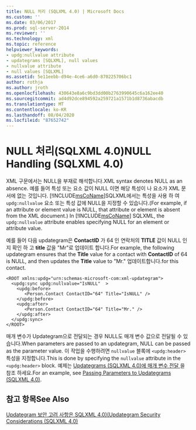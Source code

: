 ```yaml
---
title: NULL 처리 (SQLXML 4.0) | Microsoft Docs
ms.custom: ''
ms.date: 03/06/2017
ms.prod: sql-server-2014
ms.reviewer: ''
ms.technology: xml
ms.topic: reference
helpviewer_keywords:
- updg:nullvalue attribute
- updategrams [SQLXML], null values
- nullvalue attribute
- null values [SQLXML]
ms.assetid: 5e11eebb-d94e-4ce6-a6d0-870225706bc1
author: rothja
ms.author: jroth
ms.openlocfilehash: 430643e8a6c9bd3dd00b2763990645c6a162ee40
ms.sourcegitcommit: ad4d92dce894592a259721a1571b1d8736abacdb
ms.translationtype: MT
ms.contentlocale: ko-KR
ms.lasthandoff: 08/04/2020
ms.locfileid: "87652742"
---
```

# <a name="null-handling-sqlxml-40"></a><span data-ttu-id="44212-102">NULL 처리(SQLXML 4.0)</span><span class="sxs-lookup"><span data-stu-id="44212-102">NULL Handling (SQLXML 4.0)</span></span>
  <span data-ttu-id="44212-103">XML 구문에서는 NULL을 부재로 해석합니다.</span><span class="sxs-lookup"><span data-stu-id="44212-103">XML syntax denotes NULL as an absence.</span></span> <span data-ttu-id="44212-104">예를 들어 특성 또는 요소 값이 NULL 이면 해당 특성이 나 요소가 XML 문서에 없는 것입니다. [!INCLUDE[msCoName](../../../includes/msconame-md.md)]SQLXML에서는 특성을 사용 하 여 `updg:nullvalue` 요소 또는 특성 값에 NULL을 지정할 수 있습니다.</span><span class="sxs-lookup"><span data-stu-id="44212-104">(For example, if an attribute or element value is NULL, that attribute or element is absent from the XML document.) In [!INCLUDE[msCoName](../../../includes/msconame-md.md)] SQLXML, the `updg:nullvalue` attribute enables specifying NULL for an element or attribute value.</span></span>  
  
 <span data-ttu-id="44212-105">예를 들어 다음 updategram은 **ContactID** 가 64 인 연락처의 **TITLE** 값이 NULL 인지 확인 하 고 **title** 값을 "Mr"로 업데이트 합니다.</span><span class="sxs-lookup"><span data-stu-id="44212-105">For example, the following updategram ensures that the **Title** value for a contact with **ContactID** of 64 is NULL, and then updates the **Title** value to "Mr."</span></span> <span data-ttu-id="44212-106">업데이트합니다.</span><span class="sxs-lookup"><span data-stu-id="44212-106">for this contact.</span></span>  
  
```  
<ROOT xmlns:updg="urn:schemas-microsoft-com:xml-updategram">  
  <updg:sync updg:nullvalue="IsNULL"  >  
    <updg:before>  
       <Person.Contact ContactID="64" Title="IsNULL" />  
    </updg:before>  
    <updg:after>  
       <Person.Contact ContactID="64" Title="Mr." />  
    </updg:after>  
  </updg:sync>  
</ROOT>  
```  
  
 <span data-ttu-id="44212-107">매개 변수가 Updategram으로 전달되는 경우 NULL도 매개 변수 값으로 전달될 수 있습니다.</span><span class="sxs-lookup"><span data-stu-id="44212-107">When parameters are passed to an updategram, NULL can be passed as the parameter value.</span></span> <span data-ttu-id="44212-108">이 작업을 수행하려면 `nullvalue` 블록에 `<updg:header>` 특성을 지정합니다.</span><span class="sxs-lookup"><span data-stu-id="44212-108">This is done by specifying the `nullvalue` attribute in the `<updg:header>` block.</span></span> <span data-ttu-id="44212-109">예제는 [Updategrams &#40;SQLXML 4.0&#41;에 매개 변수 전달 ](passing-parameters-to-updategrams-sqlxml-4-0.md)을 참조 하세요.</span><span class="sxs-lookup"><span data-stu-id="44212-109">For an example, see [Passing Parameters to Updategrams &#40;SQLXML 4.0&#41;](passing-parameters-to-updategrams-sqlxml-4-0.md).</span></span>  
  
## <a name="see-also"></a><span data-ttu-id="44212-110">참고 항목</span><span class="sxs-lookup"><span data-stu-id="44212-110">See Also</span></span>  
 [<span data-ttu-id="44212-111">Updategram 보안 고려 사항은 SQLXML 4.0&#41;&#40;</span><span class="sxs-lookup"><span data-stu-id="44212-111">Updategram Security Considerations &#40;SQLXML 4.0&#41;</span></span>](../security/updategram-security-considerations-sqlxml-4-0.md)  
  
  
